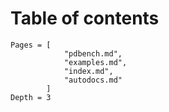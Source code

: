 # Table of contents

```@contents
Pages = [
            "pdbench.md",
            "examples.md",
            "index.md", 
            "autodocs.md"
        ]
Depth = 3
```